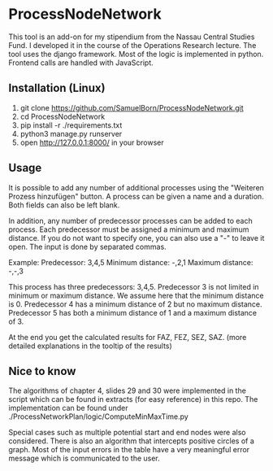 # ProcessNodeNetwork

This tool is an add-on for my stipendium from the Nassau Central Studies Fund. I developed it in the course of the Operations Research lecture. 
The tool uses the django framework. Most of the logic is implemented in python. Frontend calls are handled with JavaScript.


## Installation (Linux)

1. git clone https://github.com/SamuelBorn/ProcessNodeNetwork.git
2. cd ProcessNodeNetwork
3. pip install -r ./requirements.txt
4. python3 manage.py runserver
5. open http://127.0.0.1:8000/ in your browser


## Usage

It is possible to add any number of additional processes using the "Weiteren Prozess hinzufügen" button.
A process can be given a name and a duration.
Both fields can also be left blank.

In addition, any number of predecessor processes can be added to each process. Each predecessor must be assigned a minimum and maximum distance. If you do not want to specify one, you can also use a "-" to leave it open. The input is done by separated commas.

Example:
Predecessor: 3,4,5
Minimum distance: -,2,1
Maximum distance: -,-,3

This process has three predecessors: 3,4,5.
Predecessor 3 is not limited in minimum or maximum distance. We assume here that the minimum distance is 0.
Predecessor 4 has a minimum distance of 2 but no maximum distance.
Predecessor 5 has both a minimum distance of 1 and a maximum distance of 3.

At the end you get the calculated results for FAZ, FEZ, SEZ, SAZ. (more detailed explanations in the tooltip of the results)

## Nice to know

The algorithms of chapter 4, slides 29 and 30 were implemented in the script which can be found in extracts (for easy reference) in this repo.
The implementation can be found under ./ProcessNetworkPlan/logic/ComputeMinMaxTime.py

Special cases such as multiple potential start and end nodes were also considered.
There is also an algorithm that intercepts positive circles of a graph.
Most of the input errors in the table have a very meaningful error message which is communicated to the user.

